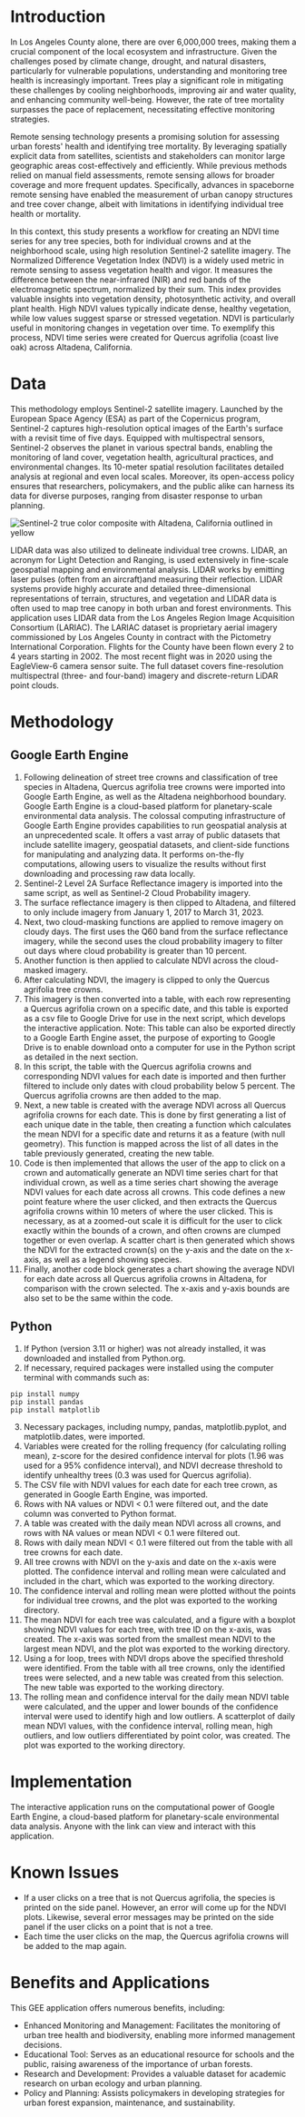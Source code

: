# Introduction

In Los Angeles County alone, there are over 6,000,000 trees, making them a crucial component of the local ecosystem and infrastructure. Given the challenges posed by climate change, drought, and natural disasters, particularly for vulnerable populations, understanding and monitoring tree health is increasingly important. Trees play a significant role in mitigating these challenges by cooling neighborhoods, improving air and water quality, and enhancing community well-being. However, the rate of tree mortality surpasses the pace of replacement, necessitating effective monitoring strategies.

Remote sensing technology presents a promising solution for assessing urban forests' health and identifying tree mortality. By leveraging spatially explicit data from satellites, scientists and stakeholders can monitor large geographic areas cost-effectively and efficiently. While previous methods relied on manual field assessments, remote sensing allows for broader coverage and more frequent updates. Specifically, advances in spaceborne remote sensing have enabled the measurement of urban canopy structures and tree cover change, albeit with limitations in identifying individual tree health or mortality.

In this context, this study presents a workflow for creating an NDVI time series for any tree species, both for individual crowns and at the neighborhood scale, using high resolution Sentinel-2 satellite imagery. The Normalized Difference Vegetation Index (NDVI) is a widely used metric in remote sensing to assess vegetation health and vigor. It measures the difference between the near-infrared (NIR) and red bands of the electromagnetic spectrum, normalized by their sum. This index provides valuable insights into vegetation density, photosynthetic activity, and overall plant health. High NDVI values typically indicate dense, healthy vegetation, while low values suggest sparse or stressed vegetation. NDVI is particularly useful in monitoring changes in vegetation over time. To exemplify this process, NDVI time series were created for Quercus agrifolia (coast live oak) across Altadena, California.

# Data

This methodology employs Sentinel-2 satellite imagery. Launched by the European Space Agency (ESA) as part of the Copernicus program, Sentinel-2 captures high-resolution optical images of the Earth's surface with a revisit time of five days. Equipped with multispectral sensors, Sentinel-2 observes the planet in various spectral bands, enabling the monitoring of land cover, vegetation health, agricultural practices, and environmental changes. Its 10-meter spatial resolution facilitates detailed analysis at regional and even local scales. Moreover, its open-access policy ensures that researchers, policymakers, and the public alike can harness its data for diverse purposes, ranging from disaster response to urban planning.

![Sentinel-2 true color composite with Altadena, California outlined in yellow](/assets/truecolor.png)

LIDAR data was also utilized to delineate individual tree crowns. LIDAR, an acronym for Light Detection and Ranging, is used extensively in fine-scale geospatial mapping and environmental analysis. LIDAR works by emitting laser pulses (often from an aircraft)and measuring their reflection. LIDAR systems provide highly accurate and detailed three-dimensional representations of terrain, structures, and vegetation and LIDAR data is often used to map tree canopy in both urban and forest environments. This application uses LIDAR data from the Los Angeles Region Image Acquisition Consortium (LARIAC). The LARIAC dataset is proprietary aerial imagery commissioned by Los Angeles County in contract with the Pictometry International Corporation. Flights for the County have been flown every 2 to 4 years starting in 2002. The most recent flight was in 2020 using the EagleView-6 camera sensor suite. The full dataset covers fine-resolution multispectral (three- and four-band) imagery and discrete-return LiDAR point clouds.

# Methodology

## Google Earth Engine
1. Following delineation of street tree crowns and classification of tree species in Altadena, Quercus agrifolia tree crowns were imported into Google Earth Engine, as well as the Altadena neighborhood boundary. Google Earth Engine is a cloud-based platform for planetary-scale environmental data analysis. The colossal computing infrastructure of Google Earth Engine provides capabilities to run geospatial analysis at an unprecedented scale. It offers a vast array of public datasets that include satellite imagery, geospatial datasets, and client-side functions for manipulating and analyzing data. It performs on-the-fly computations, allowing users to visualize the results without first downloading and processing raw data locally. 
2. Sentinel-2 Level 2A Surface Reflectance imagery is imported into the same script, as well as Sentinel-2 Cloud Probability imagery. 
3. The surface reflectance imagery is then clipped to Altadena, and filtered to only include imagery from January 1, 2017 to March 31, 2023. 
4. Next, two cloud-masking functions are applied to remove imagery on cloudy days. The first uses the Q60 band from the surface reflectance imagery, while the second uses the cloud probability imagery to filter out days where cloud probability is greater than 10 percent. 
5. Another function is then applied to calculate NDVI across the cloud-masked imagery. 
6. After calculating NDVI, the imagery is clipped to only the Quercus agrifolia tree crowns. 
7. This imagery is then converted into a table, with each row representing a Quercus agrifolia crown on a specific date, and this table is exported as a csv file to Google Drive for use in the next script, which develops the interactive application.  Note: This table can also be exported directly to a Google Earth Engine asset, the purpose of exporting to Google Drive is to enable download onto a computer for use in the Python script as detailed in the next section. 
8. In this script, the table with the Quercus agrifolia crowns and corresponding NDVI values for each date is imported and then further filtered to include only dates with cloud probability below 5 percent. The Quercus agrifolia crowns are then added to the map. 
9. Next, a new table is created with the average NDVI across all Quercus agrifolia crowns for each date. This is done by first generating a list of each unique date in the table, then creating a function which calculates the mean NDVI for a specific date and returns it as a feature (with null geometry). This function is mapped across the list of all dates in the table previously generated, creating the new table. 
10. Code is then implemented that allows the user of the app to click on a crown and automatically generate an NDVI time series chart for that individual crown, as well as a time series chart showing the average NDVI values for each date across all crowns. This code defines a new point feature where the user clicked, and then extracts the Quercus agrifolia crowns within 10 meters of where the user clicked. This is necessary, as at a zoomed-out scale it is difficult for the user to click exactly within the bounds of a crown, and often crowns are clumped together or even overlap. A scatter chart is then generated which shows the NDVI for the extracted crown(s) on the y-axis and the date on the x-axis, as well as a legend showing species. 
11. Finally, another code block generates a chart showing the average NDVI for each date across all Quercus agrifolia crowns in Altadena, for comparison with the crown selected. The x-axis and y-axis bounds are also set to be the same within the code. 

## Python
1. If Python (version 3.11 or higher) was not already installed, it was downloaded and installed from Python.org.
2. If necessary, required packages were installed using the computer terminal with commands such as:

```{include=TRUE}
pip install numpy
pip install pandas
pip install matplotlib
```

3. Necessary packages, including numpy, pandas, matplotlib.pyplot, and matplotlib.dates, were imported.
4. Variables were created for the rolling frequency (for calculating rolling mean), z-score for the desired confidence interval for plots (1.96 was used for a 95% confidence interval), and NDVI decrease threshold to identify unhealthy trees (0.3 was used for Quercus agrifolia).
5. The CSV file with NDVI values for each date for each tree crown, as generated in Google Earth Engine, was imported.
6. Rows with NA values or NDVI < 0.1 were filtered out, and the date column was converted to Python format.
7. A table was created with the daily mean NDVI across all crowns, and rows with NA values or mean NDVI < 0.1 were filtered out.
8. Rows with daily mean NDVI < 0.1 were filtered out from the table with all tree crowns for each date.
9. All tree crowns with NDVI on the y-axis and date on the x-axis were plotted. The confidence interval and rolling mean were calculated and included in the chart, which was exported to the working directory.
10. The confidence interval and rolling mean were plotted without the points for individual tree crowns, and the plot was exported to the working directory.
11. The mean NDVI for each tree was calculated, and a figure with a boxplot showing NDVI values for each tree, with tree ID on the x-axis, was created. The x-axis was sorted from the smallest mean NDVI to the largest mean NDVI, and the plot was exported to the working directory.
12. Using a for loop, trees with NDVI drops above the specified threshold were identified. From the table with all tree crowns, only the identified trees were selected, and a new table was created from this selection. The new table was exported to the working directory. 
13. The rolling mean and confidence interval for the daily mean NDVI table were calculated, and the upper and lower bounds of the confidence interval were used to identify high and low outliers. A scatterplot of daily mean NDVI values, with the confidence interval, rolling mean, high outliers, and low outliers differentiated by point color, was created. The plot was exported to the working directory.


# Implementation

The interactive application runs on the computational power of Google Earth Engine, a cloud-based platform for planetary-scale environmental data analysis. Anyone with the link can view and interact with this application. 

# Known Issues

- If a user clicks on a tree that is not Quercus agrifolia, the species is printed on the side panel. However, an error will come up for the NDVI plots. Likewise, several error messages may be printed on the side panel if the user clicks on a point that is not a tree. 
- Each time the user clicks on the map, the Quercus agrifolia crowns will be added to the map again.


# Benefits and Applications

This GEE application offers numerous benefits, including:

- Enhanced Monitoring and Management: Facilitates the monitoring of urban tree health and biodiversity, enabling more informed management decisions.
- Educational Tool: Serves as an educational resource for schools and the public, raising awareness of the importance of urban forests.
- Research and Development: Provides a valuable dataset for academic research on urban ecology and urban planning.
- Policy and Planning: Assists policymakers in developing strategies for urban forest expansion, maintenance, and sustainability.




